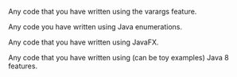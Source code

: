 <div id="varargs">

Any code that you have written using the varargs feature.

</div>

<div id="enums">
  
Any code you have written using Java enumerations.

</div>


<div id="javaFXBasic">

Any code that you have written using JavaFX.

</div>


<div id="streamsBasic">

Any code that you have written using (can be toy examples) Java 8 features.

</div>